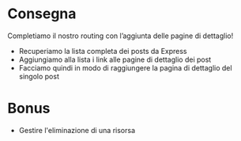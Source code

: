 # Consegna

Completiamo il nostro routing con l’aggiunta delle pagine di dettaglio!

- Recuperiamo la lista completa dei posts da Express
- Aggiungiamo alla lista i link alle pagine di dettaglio dei post
- Facciamo quindi in modo di raggiungere la pagina di dettaglio del singolo post

# Bonus

- Gestire l'eliminazione di una risorsa
